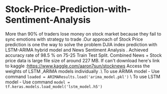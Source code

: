 # Stock-Price-Prediction-with-Sentiment-Analysis
More than 90% of traders lose money on stock market because they fail to sync emotions with strategy to trade .Our approach of Stock Price prediction  is one the way to solve the problem DJIA index prediction with LSTM-ARIMA hybrid model and News Sentiment Analysis . Achieved accuracy rate of 98.5 % on 75-25 Train Test Split.   Combined News + Stock price data  is large file size of around 227 MB. If can't download here's link to kaggle :https://www.kaggle.com/aaron7sun/stocknews     Access the weights of LSTM ,ARIMA models individually .\  To use ARIMA model - Use command ``` loaded = ARIMAResults.load('arima_model.pkl') ```   \    To use LSTM model  - Use command   ``` model = tf.keras.models.load_model('lstm_model.h5') ```
